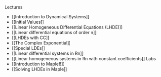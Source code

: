 Lectures
- [[Introduction to Dynamical Systems]]
- [[Initial Values]]
- [[Linear Homogeneous Differential Equations (LHDE)]]
- [[Linear differential equations of order n]]
- [[LHDEs with CC]]
- [[The Complex Exponential]]
- [[Special LDEs]]
- [[Linear differential systems in Rn]]
- [[Linear homogeneous systems in Rn with constant coefficients]]
Labs
- [[Introduction to Maple8]]
- [[Solving LHDEs in Maple]]